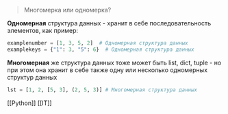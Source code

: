 
> Многомерка или одномерка?

**Одномерная** структура данных - хранит в себе последовательность элементов, как пример:
```python
examplenumber = [1, 3, 5, 2]  # Одномерная структура данных
examplekeys = {"1": 3, "5": 6}  # Одномерная структура данных
```

**Многомерная** же структура данных тоже может быть list, dict, tuple - но при этом она хранит в себе также одну или несколько одномерных структур данных

```python
lst = [1, 2, [5, 3], (2, 5, 3)] # Многомерная структура данных
```

[[Python]] [[IT]]

